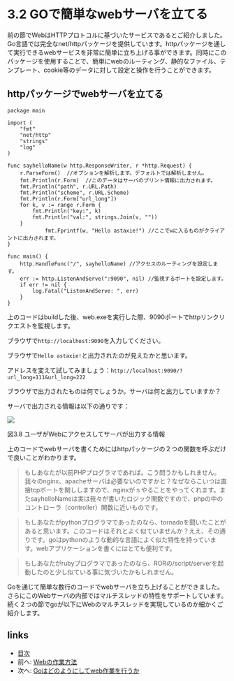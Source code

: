 # 3.2 GOで簡単なwebサーバを立てる

前の節でWebはHTTPプロトコルに基づいたサービスであるとご紹介しました。Go言語では完全なnet/httpパッケージを提供しています。httpパッケージを通して実行できるwebサービスを非常に簡単に立ち上げる事ができます。同時にこのパッケージを使用することで、簡単にwebのルーティング、静的なファイル、テンプレート、cookie等のデータに対して設定と操作を行うことができます。

## httpパッケージでwebサーバを立てる

	package main

	import (
		"fmt"
		"net/http"
		"strings"
		"log"
	)

	func sayhelloName(w http.ResponseWriter, r *http.Request) {
		r.ParseForm()  //オプションを解析します。デフォルトでは解析しません。
		fmt.Println(r.Form)  //このデータはサーバのプリント情報に出力されます。
		fmt.Println("path", r.URL.Path)
		fmt.Println("scheme", r.URL.Scheme)
		fmt.Println(r.Form["url_long"])
		for k, v := range r.Form {
			fmt.Println("key:", k)
			fmt.Println("val:", strings.Join(v, ""))
		}
                fmt.Fprintf(w, "Hello astaxie!") //ここでwに入るものがクライアントに出力されます。
	}

	func main() {
		http.HandleFunc("/", sayhelloName) //アクセスのルーティングを設定します。
		err := http.ListenAndServe(":9090", nil) //監視するポートを設定します。
		if err != nil {
			log.Fatal("ListenAndServe: ", err)
		}
	}

上のコードはbuildした後、web.exeを実行した際、9090ポートでhttpリンクリクエストを監視します。

ブラウザで`http://localhost:9090`を入力してください。

ブラウザで`Hello astaxie!`と出力されたのが見えたかと思います。

アドレスを変えて試してみましょう：`http://localhost:9090/?url_long=111&url_long=222`

ブラウザで出力されたものは何でしょうか。サーバは何と出力していますか？

サーバで出力される情報は以下の通りです：

![](images/3.2.goweb.png?raw=true)

図3.8 ユーザがWebにアクセスしてサーバが出力する情報

上のコードでwebサーバを書くためにはhttpパッケージの２つの関数を呼ぶだけで良いことがわかります。

>もしあなたが以前PHPプログラマであれば。こう問うかもしれません。我々のnginx、apacheサーバは必要ないのですかと？なぜならこいつは直接tcpポートを関ししますので、nginxがｓやることをやってくれます。またsayhelloNameは実は我々が書いたロジック関数ですので、phpの中のコントローラ（controller）関数に近いものです。

>もしあなたがpythonプログラマであったのなら、tornadoを聞いたことがあると思います。このコードはそれとよく似ていませんか？ええ、その通りです。goはpythonのような動的な言語によく似た特性を持っています。webアプリケーションを書くにはとても便利です。

>もしあなたがrubyプログラマであったのなら、RORの/script/serverを起動したのと少し似ている事に気づいたかもしれません。

Goを通じて簡単な数行のコードでwebサーバを立ち上げることができました。さらにこのWebサーバの内部ではマルチスレッドの特性をサポートしています。続く２つの節でgoが以下にWebのマルチスレッドを実現しているのか細かくご紹介します。

## links
   * [目次](<preface.md>)
   * 前へ: [Webの作業方法](<03.1.md>)
   * 次へ: [Goはどのようにしてweb作業を行うか](<03.3.md>)

